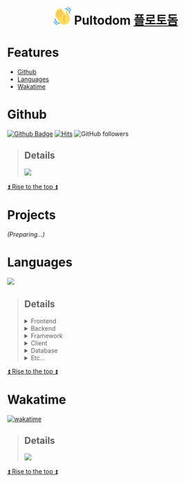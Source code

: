 <h1 align="center">
  <img src="https://raw.githubusercontent.com/turtle85917/turtle85917/50c9d11c08a7e5a563f447816fcec876f8551bfb/imgs/wave.svg" width="40px">
  Pultodom <a href="https://pulotodom.vercel.app/">플로토돔</a>
</h1>

# Features
- <a href="#Github">Github</a>
- <a href="#Languages">Languages</a>
- <a href="#Wakatime">Wakatime</a>

# Github
[![Github Badge](https://img.shields.io/badge/-turtle85917-grey?style=flat-square&logo=github&logoColor=white&link=https://github.com/turtle85917/)](https://www.github.com/turtle85917/)
[![Hits](https://hits.seeyoufarm.com/api/count/incr/badge.svg?url=https%3A%2F%2Fgithub.com%2Fturtle85917%2F&count_bg=%2379C83D&title_bg=%23555555&icon=&icon_color=%23E7E7E7&title=visitors&edge_flat=true)](https://hits.seeyoufarm.com)
![GitHub followers](https://img.shields.io/github/followers/turtle85917?style=flat-square)
> <h2>Details</h2>
> <img src="https://github-readme-stats.vercel.app/api?username=turtle85917&include_all_commits=true&count_private=true&show_icons=true&theme=tokyonight&custom_title=Github%20Stats">
<a href="#----pultodom-플로토돔">⏫ Rise to the top ⏫</a>

# Projects
*(Preparing...)*

# Languages
<img src="https://github-readme-stats.vercel.app/api/top-langs/?username=turtle85917&layout=compact&theme=tokyonight&langs_count=15">

> <h2>Details</h2>
> <details>
  > <summary>Frontend</summary>
  > <img src="https://img.shields.io/badge/html5-%23E34F26.svg?style=for-the-badge&logo=html5&logoColor=white"> <img src="https://img.shields.io/badge/css3-%231572B6.svg?style=for-the-badge&logo=css3&logoColor=white"> <img src="https://img.shields.io/badge/SCSS-%23CF649A.svg?style=for-the-badge&logo=sass&logoColor=white"> <img src="https://img.shields.io/badge/TailwindCSS-%2338BDF8?style=for-the-badge&logo=tailwindcss&logoColor=white"> <img src="https://img.shields.io/badge/javascript-%23DEC81C.svg?style=for-the-badge&logo=javascript&logoColor=white"> <img src="https://img.shields.io/badge/typescript-%23007ACC.svg?style=for-the-badge&logo=typescript&logoColor=white"> <img src="https://img.shields.io/badge/react-%2320232a.svg?style=for-the-badge&logo=react&logoColor=%2361DAFB"> <img src="https://img.shields.io/badge/Next-black?style=for-the-badge&logo=next.js&logoColor=white"> <img src="https://img.shields.io/badge/Vite-%23A247CA?style=for-the-badge&logo=vite&logoColor=white">
> </details>
> <details>
  > <summary>Backend</summary>
  > <img src="https://img.shields.io/badge/javascript-%23DEC81C.svg?style=for-the-badge&logo=javascript&logoColor=white"> <img src="https://img.shields.io/badge/NODE.JS-%23026E00.svg?style=for-the-badge&logo=node.js&logoColor=white"> <img src="https://img.shields.io/badge/typescript-%23007ACC.svg?style=for-the-badge&logo=typescript&logoColor=white"> <img src="https://img.shields.io/badge/Express-black?style=for-the-badge&logo=express&logoColor=white">
> </details>
> <details>
  > <summary>Framework</summary>
  > <img src="https://img.shields.io/badge/react-%2320232a.svg?style=for-the-badge&logo=react&logoColor=%2361DAFB"> <img src="https://img.shields.io/badge/Next-black?style=for-the-badge&logo=next.js&logoColor=white"> <img src="https://img.shields.io/badge/Vite-%23A247CA?style=for-the-badge&logo=vite&logoColor=white"> <img src="https://img.shields.io/badge/Express-black?style=for-the-badge&logo=express&logoColor=white">
> </details>
> <details>
  > <summary>Client</summary>
  > <img src="https://img.shields.io/badge/Godot-%23478CBF?style=for-the-badge&logo=godotengine&logoColor=white">
> </details>
> <details>
  > <summary>Database</summary>
  > <img src="https://img.shields.io/badge/MongoDB-%234ea94b.svg?style=for-the-badge&logo=mongodb&logoColor=white"> <img src="https://img.shields.io/badge/SQLite-%238B8B8B.svg?style=for-the-badge&logo=sqlite&logoColor=white"> <img src="https://img.shields.io/badge/FIREBASE-%23FFCB2B?style=for-the-badge&logo=firebase&logoColor=white">
> </details>
> <details>
  > <summary>Etc...</summary>
  > <img src="https://img.shields.io/badge/Aseprite-%237D929E.svg?style=for-the-badge&logo=Aseprite&logoColor=white">
> </details>
<a href="#----pultodom-플로토돔">⏫ Rise to the top ⏫</a>

# Wakatime
[![wakatime](https://wakatime.com/badge/user/c29abea7-bc2e-4b0f-950d-4a2d3e363f5b.svg)](https://wakatime.com/@c29abea7-bc2e-4b0f-950d-4a2d3e363f5b)
> <h2>Details</h2>
> <img src="https://github-readme-stats.vercel.app/api/wakatime?username=pulto&theme=tokyonight&langs_count=15">
<a href="#----pultodom-플로토돔">⏫ Rise to the top ⏫</a>
